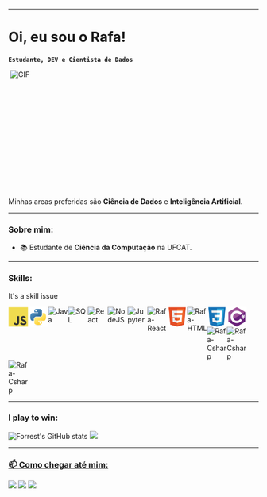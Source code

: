 
---

#  Oi, eu sou o Rafa!   
**`Estudante, DEV e Cientista de Dados`**

<img align="right" alt="GIF" src="https://private-user-images.githubusercontent.com/112995259/407957647-8c488c26-1f42-4238-b47c-839ee1c7bbdb.gif?jwt=eyJhbGciOiJIUzI1NiIsInR5cCI6IkpXVCJ9.eyJpc3MiOiJnaXRodWIuY29tIiwiYXVkIjoicmF3LmdpdGh1YnVzZXJjb250ZW50LmNvbSIsImtleSI6ImtleTUiLCJleHAiOjE3MzgxOTc4OTEsIm5iZiI6MTczODE5NzU5MSwicGF0aCI6Ii8xMTI5OTUyNTkvNDA3OTU3NjQ3LThjNDg4YzI2LTFmNDItNDIzOC1iNDdjLTgzOWVlMWM3YmJkYi5naWY_WC1BbXotQWxnb3JpdGhtPUFXUzQtSE1BQy1TSEEyNTYmWC1BbXotQ3JlZGVudGlhbD1BS0lBVkNPRFlMU0E1M1BRSzRaQSUyRjIwMjUwMTMwJTJGdXMtZWFzdC0xJTJGczMlMkZhd3M0X3JlcXVlc3QmWC1BbXotRGF0ZT0yMDI1MDEzMFQwMDM5NTFaJlgtQW16LUV4cGlyZXM9MzAwJlgtQW16LVNpZ25hdHVyZT01OGE3ZjQ4OWFiYjg2ZjgzOTI1Yjc0MjM1NDNmOGU0ZmE4YTE4ZjU1ZGQ3ZGY3ZDQ3MGUzYWM5MGRlMzdkYzE4JlgtQW16LVNpZ25lZEhlYWRlcnM9aG9zdCJ9.HusbWZTnOhveOjiJ3ynkw5IwYZr5Sw6__qoXaMrmhW0" alt="ezgif 6 14617502c1" border="0" width="500" height="256" />


Minhas areas preferidas são **Ciência de Dados** e **Inteligência Artificial**.

---

### Sobre mim:
- 📚 Estudante de **Ciência da Computação** na UFCAT.


---

### Skills:
<p align="left">It's a skill issue</p>

<div>
  <img align="left" alt="JS" width="40" src="https://raw.githubusercontent.com/devicons/devicon/master/icons/javascript/javascript-original.svg"/>
  <img align="left" alt="Python" width="40" src="https://raw.githubusercontent.com/devicons/devicon/master/icons/python/python-original.svg"/>
  <img align="left" alt="Java" width="40" src="https://cdn.jsdelivr.net/gh/devicons/devicon/icons/java/java-original.svg"/>
  <img align="left" alt="SQL" width="40" src="https://cdn.jsdelivr.net/gh/devicons/devicon/icons/postgresql/postgresql-original-wordmark.svg"/>
  <img align="left" alt="React" width="40" src="https://cdn.jsdelivr.net/gh/devicons/devicon/icons/react/react-original.svg"/>
  <img align="left" alt="NodeJS" width="40" src="https://cdn.jsdelivr.net/gh/devicons/devicon/icons/nodejs/nodejs-original.svg"/>
  <img align="left" alt="Jupyter" width="40" src="https://cdn.jsdelivr.net/gh/devicons/devicon/icons/jupyter/jupyter-original.svg"/>
 <img align="left" alt="Rafa-React" width="40"  src="https://cdn.jsdelivr.net/gh/devicons/devicon/icons/c/c-original.svg" />
 <img align="left" alt="Rafa-HTML"   width="40" src="https://raw.githubusercontent.com/devicons/devicon/master/icons/html5/html5-original.svg">
<img align="left" alt="Rafa-HTML" width="40"  src="https://cdn.jsdelivr.net/gh/devicons/devicon/icons/vuejs/vuejs-original.svg" />     
 <img align="left" alt="Rafa-CSS" width="40"  src="https://raw.githubusercontent.com/devicons/devicon/master/icons/css3/css3-original.svg">
 <img align="left" alt="Rafa-Csharp" width="40" src="https://raw.githubusercontent.com/devicons/devicon/master/icons/csharp/csharp-original.svg">
 <img align="left" alt="Rafa-Csharp" width="40" src="https://cdn.jsdelivr.net/gh/devicons/devicon/icons/figma/figma-original.svg" />
 <img align="left" alt="Rafa-Csharp" width="40" src="https://cdn.jsdelivr.net/gh/devicons/devicon/icons/java/java-plain.svg" />
 <img align="left" alt="Rafa-Csharp" width="40" src="https://cdn.jsdelivr.net/gh/devicons/devicon/icons/arduino/arduino-original.svg" />

</div>
<br clear="left">

---

### I play to win:

![Forrest's GitHub stats](https://github-readme-stats.vercel.app/api?username=rafnaves&show_icons=true&theme=github_dark)
 <a href="https://github.com/rafnaves">
 <img src="https://github-readme-stats.vercel.app/api/top-langs/?username=rafnaves&layout=compact&langs_count=7&theme=github_dark"/>

---

### 📫 Como chegar até mim:
<div>
<a href="https://instagram.com/rafnaves" target="_blank"><img src="https://img.shields.io/badge/-Instagram-%23E4405F?style=for-the-badge&logo=instagram&logoColor=white" target="_blank"></a>
<a href = "mailto:rafaelnavesdev@gmail.com"><img src="https://img.shields.io/badge/-Gmail-%23333?style=for-the-badge&logo=gmail&logoColor=white" target="_blank"></a>
<a href="https://www.linkedin.com/in/rafael-a-naves/" target="_blank"><img src="https://img.shields.io/badge/-LinkedIn-%230077B5?style=for-the-badge&logo=linkedin&logoColor=white" target="_blank"></a> 
</div>


